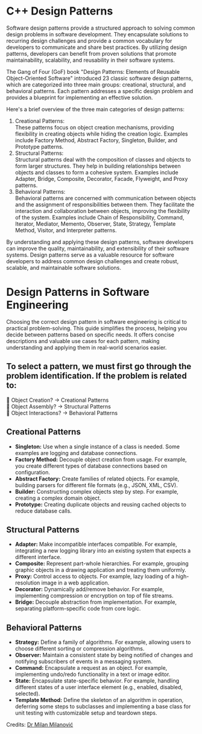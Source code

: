 # C++ Design Patterns

Software design patterns provide a structured approach to solving common design problems in software development. They encapsulate solutions to recurring design challenges and provide a common vocabulary for developers to communicate and share best practices. By utilizing design patterns, developers can benefit from proven solutions that promote maintainability, scalability, and reusability in their software systems.

The Gang of Four (GoF) book "Design Patterns: Elements of Reusable Object-Oriented Software" introduced 23 classic software design patterns, which are categorized into three main groups: creational, structural, and behavioral patterns. Each pattern addresses a specific design problem and provides a blueprint for implementing an effective solution.

Here's a brief overview of the three main categories of design patterns:

1. Creational Patterns: <br>
These patterns focus on object creation mechanisms, providing flexibility in creating objects while hiding the creation logic. Examples include Factory Method, Abstract Factory, Singleton, Builder, and Prototype patterns.
2. Structural Patterns: <br>
Structural patterns deal with the composition of classes and objects to form larger structures. They help in building relationships between objects and classes to form a cohesive system. Examples include Adapter, Bridge, Composite, Decorator, Facade, Flyweight, and Proxy patterns.
3. Behavioral Patterns: <br>
Behavioral patterns are concerned with communication between objects and the assignment of responsibilities between them. They facilitate the interaction and collaboration between objects, improving the flexibility of the system. Examples include Chain of Responsibility, Command, Iterator, Mediator, Memento, Observer, State, Strategy, Template Method, Visitor, and Interpreter patterns.

By understanding and applying these design patterns, software developers can improve the quality, maintainability, and extensibility of their software systems. Design patterns serve as a valuable resource for software developers to address common design challenges and create robust, scalable, and maintainable software solutions.

# Design Patterns in Software Engineering

Choosing the correct design pattern in software engineering is critical to practical problem-solving. This guide simplifies the process, helping you decide between patterns based on specific needs. It offers concise descriptions and valuable use cases for each pattern, making understanding and applying them in real-world scenarios easier.

## To select a pattern, we must first go through the problem identification. If the problem is related to:

 🔸 Object Creation? → Creational Patterns<br>
 🔸 Object Assembly? → Structural Patterns<br>
 🔸 Object Interactions? → Behavioral Patterns<br>

## Creational Patterns
- **Singleton:** Use when a single instance of a class is needed. Some examples are logging and database connections.
- **Factory Method:** Decouple object creation from usage. For example, you create different types of database connections based on configuration.
- **Abstract Factory:** Create families of related objects. For example, building parsers for different file formats (e.g., JSON, XML, CSV).
- **Builder:** Constructing complex objects step by step. For example, creating a complex domain object.
- **Prototype:** Creating duplicate objects and reusing cached objects to reduce database calls.

## Structural Patterns
- **Adapter:** Make incompatible interfaces compatible. For example, integrating a new logging library into an existing system that expects a different interface.
- **Composite:** Represent part-whole hierarchies. For example, grouping graphic objects in a drawing application and treating them uniformly.
- **Proxy:** Control access to objects. For example, lazy loading of a high-resolution image in a web application.
- **Decorator:** Dynamically add/remove behavior. For example, implementing compression or encryption on top of file streams.
- **Bridge:** Decouple abstraction from implementation. For example, separating platform-specific code from core logic.

## Behavioral Patterns
- **Strategy:** Define a family of algorithms. For example, allowing users to choose different sorting or compression algorithms.
- **Observer:** Maintain a consistent state by being notified of changes and notifying subscribers of events in a messaging system.
- **Command:** Encapsulate a request as an object. For example, implementing undo/redo functionality in a text or image editor.
- **State:** Encapsulate state-specific behavior. For example, handling different states of a user interface element (e.g., enabled, disabled, selected).
- **Template Method:** Define the skeleton of an algorithm in operation, deferring some steps to subclasses and implementing a base class for unit testing with customizable setup and teardown steps.

Credits: [Dr Milan Milanović](https://www.linkedin.com/in/milanmilanovic/)
